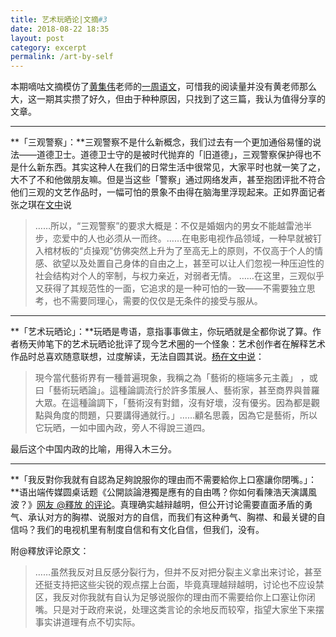 ```yaml
---
title: 艺术玩晒论|文摘#3
date: 2018-08-22 18:35
layout: post
category: excerpt
permalink: /art-by-self
---
```


本期嘀咕文摘模仿了[黄集伟](https://baike.baidu.com/item/%E9%BB%84%E9%9B%86%E4%BC%9F)老师的[一周语文](http://www.huangjiwei.com/blog/)，可惜我的阅读量并没有黄老师那么大，这一期其实攒了好久，但由于种种原因，只找到了这三篇，我认为值得分享的文章。

------

**「三观警察」：**三观警察不是什么新概念，我们过去有一个更加通俗易懂的说法——道德卫士。道德卫士守的是被时代抛弃的「旧道德」，三观警察保护得也不是什么新东西。其实这种人在我们的日常生活中很常见，大家平时也就一笑了之，大不了不和他做朋友嘛。但是当这些「警察」通过网络发声，甚至抱团评批不符合他们三观的文艺作品时，一幅可怕的景象不由得在脑海里浮现起来。正如界面记者张之琪在[文中](https://www.jiemian.com/article/2308988.html)说

> ……所以，“三观警察”的要求大概是：不仅是婚姻内的男女不能越雷池半步，恋爱中的人也必须从一而终。……在电影电视作品领域，一种早就被钉入棺材板的“贞操观”仿佛突然上升为了至高无上的原则，不仅高于个人的情感、欲望以及处置自己身体的自由之上，甚至可以让人们忽视一种压迫性的社会结构对个人的宰制，与权力亲近，对弱者无情。
> ……在这里，三观似乎又获得了其规范性的一面，它追求的是一种可怕的一致——不需要独立思考，也不需要同理心，需要的仅仅是无条件的接受与服从。

------

**「艺术玩晒论」：**玩晒是粤语，意指事事做主，你玩晒就是全都你说了算。作者杨天帅笔下的艺术玩晒论批评了现今艺术圈的一个怪象：艺术创作者在解释艺术作品时总喜欢随意联想，过度解读，无法自圆其说。[杨在文中说](https://thestandnews.com/culture/%E8%A9%95%E5%8F%A4%E6%A0%B9%E6%BC%A2-%E5%96%AE%E6%89%8B%E6%8B%8D%E6%8E%8C-%E5%85%BC%E5%90%91-%E8%97%9D%E8%A1%93%E7%8E%A9%E6%99%92%E8%AB%96-%E5%AE%A3%E6%88%B0/)：

> 現今當代藝術界有一種普遍現象，我稱之為「藝術的極端多元主義」 ，或曰「藝術玩晒論」。這種論調流行於許多策展人、藝術家，甚至商界與普羅大眾。在這種論調下，「藝術沒有對錯，沒有好壞，沒有優劣。因為都是觀點與角度的問題，只要講得通就行。」……顧名思義，因為它是藝術，所以它玩晒，一如中國內政，旁人不得說三道四。

最后这个中国内政的比喻，用得入木三分。

------

**「我反對你我就有自認為足夠說服你的理由而不需要給你上口塞讓你閉嘴。」：**语出端传媒圆桌话题《公開談論港獨是應有的自由嗎？你如何看陳浩天演講風波？》[网友 @釋放 的评论](https://theinitium.com/roundtable/20180815-roundtable-hk-andy-chan-ho-tin/)。真理确实越辩越明，但公开讨论需要直面矛盾的勇气、承认对方的胸襟、说服对方的自信，而我们有这种勇气、胸襟、和最关键的自信吗？我们的电视机里有制度自信和有文化自信，但我们，没有。

附@釋放评论原文：

> ……虽然我反对且反感分裂行为，但并不反对把分裂主义拿出来讨论，甚至还挺支持把这些尖锐的观点摆上台面，毕竟真理越辩越明，讨论也不应设禁区，我反对你我就有自认为足够说服你的理由而不需要给你上口塞让你闭嘴。只是对于政府来说，处理这类言论的余地反而较窄，指望大家坐下来摆事实讲道理有点不切实际。